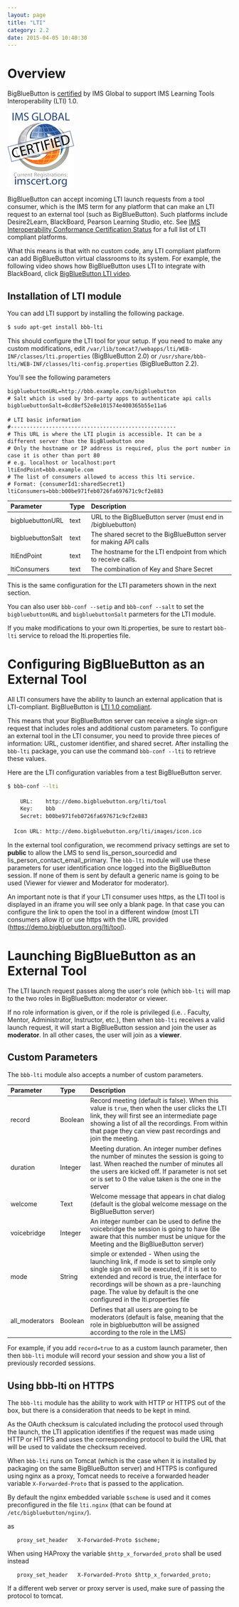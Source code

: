 ```yaml
---
layout: page
title: "LTI"
category: 2.2
date: 2015-04-05 10:40:30
---
```


# Overview

BigBlueButton is [certified](http://www.imsglobal.org/cc/detail.cfm?ID=172) by IMS Global to support IMS Learning Tools Interoperability (LTI) 1.0. 

![imscertifiedsm](/images/imscertifiedsm.png)

BigBlueButton can accept incoming LTI launch requests from a tool consumer, which is the IMS term for any platform that can make an LTI request to an external tool (such as BigBlueButton).  Such platforms include Desire2Learn, BlackBoard, Pearson Learning Studio, etc.  See [IMS Interoperability Conformance Certification Status](http://www.imsglobal.org/cc/statuschart.cfm) for a full list of LTI compliant platforms.

What this means is that with no custom code, any LTI compliant platform can add BigBlueButton virtual classrooms to its system.  For example, the following video shows how BigBlueButton uses LTI to integrate with BlackBoard, click [BigBlueButton LTI video](https://www.youtube.com/watch?v=OSTGfvICYX4&feature=youtu.be&hd=1).

## Installation of LTI module

You can add LTI support by installing the following package.

```bash
$ sudo apt-get install bbb-lti
```

This should configure the LTI tool for your setup.  If you need to make any custom modifications, edit `/var/lib/tomcat7/webapps/lti/WEB-INF/classes/lti.properties` (BigBlueButton 2.0) or `/usr/share/bbb-lti/WEB-INF/classes/lti-config.properties` (BigBlueButton 2.2).

You'll see the following parameters

```properties
bigbluebuttonURL=http://bbb.example.com/bigbluebutton
# Salt which is used by 3rd-party apps to authenticate api calls
bigbluebuttonSalt=8cd8ef52e8e101574e400365b55e11a6

# LTI basic information
#----------------------------------------------------
# This URL is where the LTI plugin is accessible. It can be a different server than the BigBluebutton one
# Only the hostname or IP address is required, plus the port number in case it is other than port 80
# e.g. localhost or localhost:port
ltiEndPoint=bbb.example.com
# The list of consumers allowed to access this lti service.
# Format: {consumerId1:sharedSecret1}
ltiConsumers=bbb:b00be971feb0726fa697671c9cf2e883
```

| Parameter         | Type | Description                                                        |
|:----------------- |:---- |:------------------------------------------------------------------ |
| bigbluebuttonURL  | text | URL to the BigBlueButton server (must end in /bigbluebutton)       |
| bigbluebuttonSalt | text | The shared secret to the BigBlueButton server for making API calls |
| ltiEndPoint       | text | The hostname for the LTI endpoint from which to receive calls.     |
| ltiConsumers      | text | The combination of Key and Share Secret                            |

This is the same configuration for the LTI parameters shown in the next section.

You can also user `bbb-conf --setip` and `bbb-conf --salt` to set the `bigbluebuttonURL` and `bigbluebuttonSalt` parmeters for the LTI module.

If you make modifications to your own lti.properties, be sure to restart `bbb-lti` service to reload the lti.properties file.

# Configuring BigBlueButton as an External Tool

All LTI consumers have the ability to launch an external application that is LTI-compliant.  BigBlueButton is [LTI 1.0 compliant](http://www.imsglobal.org/cc/detail.cfm?ID=172).

This means that your BigBlueButton server can receive a single sign-on request that includes roles and additional custom parameters.  To configure an external tool in the LTI consumer, you need to provide three pieces of information: URL, customer identifier, and shared secret.  After installing the `bbb-lti` package, you can use the command `bbb-conf --lti` to retrieve these values.

Here are the LTI configuration variables from a test BigBlueButton server.

```bash
$ bbb-conf --lti

    URL:    http://demo.bigbluebutton.org/lti/tool
    Key:    bbb
    Secret: b00be971feb0726fa697671c9cf2e883

  Icon URL: http://demo.bigbluebutton.org/lti/images/icon.ico
```

In the external tool configuration, we recommend privacy settings are set to **public** to allow the LMS to send lis\_person\_sourcedid and lis\_person\_contact\_email\_primary.  The `bbb-lti` module will use these parameters for user identification once logged into the BigBlueButton session.  If none of them is sent by default a generic name is going to be used (Viewer for viewer and Moderator for moderator).

An important note is that if your LTI consumer uses https, as the LTI tool is displayed in an iframe you will see only a blank page. In that case you can configure the link to open the tool in a different window (most LTI consumers allow it) or use https with the URL provided (https://demo.bigbluebutton.org/lti/tool).

# Launching BigBlueButton as an External Tool

The LTI launch request passes along the user's role (which `bbb-lti` will map to the two roles in BigBlueButton: moderator or viewer.

If no role information is given, or if the role is privileged (i.e. . Faculty, Mentor, Administrator, Instructor, etc.), then when `bbb-lti` receives a valid launch request, it will start a BigBlueButton session and join the user as **moderator**.  In all other cases, the user will join as a **viewer**.

## Custom Parameters

The `bbb-lti` module also accepts a number of custom parameters.

| Parameter       | Type    | Description                                                                                                                                                                                                                                                                                               |
|:--------------- |:------- |:--------------------------------------------------------------------------------------------------------------------------------------------------------------------------------------------------------------------------------------------------------------------------------------------------------- |
| record          | Boolean | Record meeting (default is false).  When this value is `true`, then when the user clicks the LTI link, they will first see an intermediate page showing a list of all the recordings.  From within that page they can view past recordings and join the meeting.                                          |
| duration        | Integer | Meeting duration. An integer number defines the number of minutes the session is going to last. When reached the number of minutes all the users are kicked off. If parameter is not set or is set to 0 the value taken is the one in the server                                                          |
| welcome         | Text    | Welcome message that appears in chat dialog (default is the global welcome message on the BigBlueButton server)                                                                                                                                                                                           |
| voicebridge     | Integer | An integer number can be used to define the voicebridge the session is going to have (Be aware that this number must be unique for the Meeting and the BigBlueButton server)                                                                                                                              |
| mode            | String  | simple or extended - When using the launching link, if mode is set to simple only single sign on will be executed, if it is set to extended and record is true, the interface for recordings will be shown as a pre-launching page. The value by default is the one configured in the lti.properties file |
| all\_moderators | Boolean | Defines that all users are going to be moderators (default is false, meaning that the role in bigbluebutton will be assigned according to the role in the LMS)                                                                                                                                            |

For example, if you add `record=true` to as a custom launch parameter, then then `bbb-lti` module will record your session and show you a list of previously recorded sessions.

## Using bbb-lti on HTTPS

The `bbb-lti` module has the ability to work with HTTP or HTTPS out of the box, but there is a consideration that needs to be kept in mind. 

As the OAuth checksum is calculated including the protocol used through the launch, the LTI application identifies if the request was made using HTTP or HTTPS and uses the corresponding protocol to build the URL that will be used to validate the checksum received.

When `bbb-lti` runs on Tomcat (which is the case when it is installed by packaging on the same BigBlueButton server) and HTTPS is configured using nginx as a proxy, Tomcat needs to receive a forwarded header variable `X-Forwarded-Proto` that is passed to the application.

By default the nginx embedded variable `$scheme` is used and it comes preconfigured in the file `lti.nginx` (that can be found at `/etc/bigbluebutton/nginx/`).

as

```nginx
   proxy_set_header   X-Forwarded-Proto $scheme;
```

When using HAProxy the variable `$http_x_forwarded_proto` shall be used instead

```nginx
   proxy_set_header   X-Forwarded-Proto $http_x_forwarded_proto;
```

If a different web server or proxy server is used, make sure of passing the protocol to tomcat.
